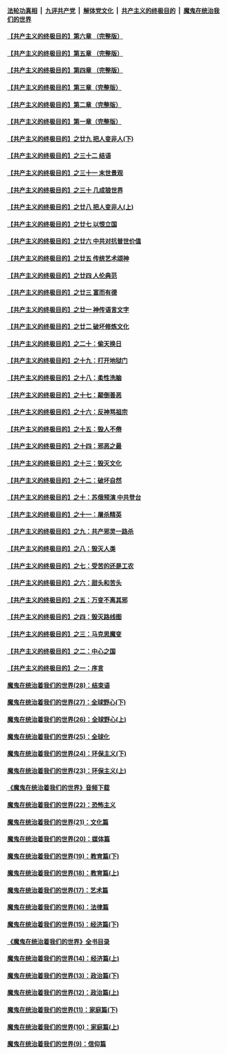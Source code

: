 

####  [法轮功真相](../../../../basic/blob/master/README.md?t=04131001) &nbsp;|&nbsp; [九评共产党](../../../../9ping.md/blob/master/README.md?t=04131001) &nbsp;|&nbsp; [解体党文化](../../../../jtdwh.md/blob/master/README.md?t=04131001)  &nbsp;|&nbsp; [共产主义的终极目的](../../../../gczydzjmd.md/blob/master/README.md?t=04131001) &nbsp;|&nbsp; [魔鬼在统治我们的世界](../../../../mgztzwmdsj.md/blob/master/README.md?t=04131001) 

#### [【共产主义的终极目的】第六章 （完整版）](../pages/nsc422/n11428913.md?t=04131001) 

#### [【共产主义的终极目的】第五章 （完整版）](../pages/nsc422/n11428912.md?t=04131001) 

#### [【共产主义的终极目的】第四章 （完整版）](../pages/nsc422/n11428907.md?t=04131001) 

#### [【共产主义的终极目的】第三章（完整版）](../pages/nsc422/n11428848.md?t=04131001) 

#### [【共产主义的终极目的】第二章（完整版）](../pages/nsc422/n11428831.md?t=04131001) 

#### [【共产主义的终极目的】第一章（完整版）](../pages/nsc422/n11417651.md?t=04131001) 

#### [【共产主义的终极目的】之廿九 把人变非人(下)](../pages/nsc422/n11344140.md?t=04131001) 

#### [【共产主义的终极目的】之三十二 结语](../pages/nsc422/n11360535.md?t=04131001) 

#### [【共产主义的终极目的】之三十一 末世景观](../pages/nsc422/n11351129.md?t=04131001) 

#### [【共产主义的终极目的】之三十 几成狼世界](../pages/nsc422/n11348280.md?t=04131001) 

#### [【共产主义的终极目的】之廿八 把人变非人(上)](../pages/nsc422/n11340492.md?t=04131001) 

#### [【共产主义的终极目的】之廿七 以恨立国](../pages/nsc422/n11336944.md?t=04131001) 

#### [【共产主义的终极目的】之廿六 中共对抗普世价值](../pages/nsc422/n11324785.md?t=04131001) 

#### [【共产主义的终极目的】之廿五 传统艺术颂神](../pages/nsc422/n11296396.md?t=04131001) 

#### [【共产主义的终极目的】之廿四 人伦典范](../pages/nsc422/n11296397.md?t=04131001) 

#### [【共产主义的终极目的】之廿三 富而有德](../pages/nsc422/n11283598.md?t=04131001) 

#### [【共产主义的终极目的】之廿一 神传语言文字](../pages/nsc422/n11263265.md?t=04131001) 

#### [【共产主义的终极目的】之廿二 破坏修炼文化](../pages/nsc422/n11245728.md?t=04131001) 

#### [【共产主义的终极目的】之二十：偷天换日](../pages/nsc422/n11238846.md?t=04131001) 

#### [【共产主义的终极目的】之十九：打开地狱门](../pages/nsc422/n11206376.md?t=04131001) 

#### [【共产主义的终极目的】之十八：柔性洗脑](../pages/nsc422/n11199994.md?t=04131001) 

#### [【共产主义的终极目的】之十七：颠倒善恶](../pages/nsc422/n11179782.md?t=04131001) 

#### [【共产主义的终极目的】之十六：反神骂祖宗](../pages/nsc422/n11166798.md?t=04131001) 

#### [【共产主义的终极目的】之十五：毁人不倦](../pages/nsc422/n11166792.md?t=04131001) 

#### [【共产主义的终极目的】之十四：邪恶之最](../pages/nsc422/n11150249.md?t=04131001) 

#### [【共产主义的终极目的】之十三：毁灭文化](../pages/nsc422/n11135227.md?t=04131001) 

#### [【共产主义的终极目的】之十二：破坏自然](../pages/nsc422/n11135214.md?t=04131001) 

#### [【共产主义的终极目的】之十：苏俄预演 中共登台](../pages/nsc422/n11118424.md?t=04131001) 

#### [【共产主义的终极目的】之十一：屠杀精英](../pages/nsc422/n11118442.md?t=04131001) 

#### [【共产主义的终极目的】之九：共产邪灵一路杀](../pages/nsc422/n11114139.md?t=04131001) 

#### [【共产主义的终极目的】之八：毁灭人类](../pages/nsc422/n11108503.md?t=04131001) 

#### [【共产主义的终极目的】之七：受苦的还是工农](../pages/nsc422/n11101809.md?t=04131001) 

#### [【共产主义的终极目的】之六：甜头和苦头](../pages/nsc422/n11096971.md?t=04131001) 

#### [【共产主义的终极目的】之五：万变不离其邪](../pages/nsc422/n11091285.md?t=04131001) 

#### [【共产主义的终极目的】之四：毁灭路线图](../pages/nsc422/n11086284.md?t=04131001) 

#### [【共产主义的终极目的】之三：马克思魔变](../pages/nsc422/n11061941.md?t=04131001) 

#### [【共产主义的终极目的】之二：中心之国](../pages/nsc422/n11047728.md?t=04131001) 

#### [【共产主义的终极目的】之一：序言](../pages/nsc422/n11086077.md?t=04131001) 

#### [魔鬼在统治着我们的世界(28)：结束语](../pages/nsc422/n10936246.md?t=04131001) 

#### [魔鬼在统治着我们的世界(27)：全球野心(下)](../pages/nsc422/n10928319.md?t=04131001) 

#### [魔鬼在统治着我们的世界(26)：全球野心(上)](../pages/nsc422/n10900318.md?t=04131001) 

#### [魔鬼在统治着我们的世界(25)：全球化](../pages/nsc422/n10788205.md?t=04131001) 

#### [魔鬼在统治着我们的世界(24)：环保主义(下)](../pages/nsc422/n10695307.md?t=04131001) 

#### [魔鬼在统治着我们的世界(23)：环保主义(上)](../pages/nsc422/n10688613.md?t=04131001) 

#### [《魔鬼在统治着我们的世界》音频下载](../pages/nsc422/n10635553.md?t=04131001) 

#### [魔鬼在统治着我们的世界(22)：恐怖主义](../pages/nsc422/n10614727.md?t=04131001) 

#### [魔鬼在统治着我们的世界(21)：文化篇](../pages/nsc422/n10597706.md?t=04131001) 

#### [魔鬼在统治着我们的世界(20)：媒体篇](../pages/nsc422/n10586579.md?t=04131001) 

#### [魔鬼在统治着我们的世界(19)：教育篇(下)](../pages/nsc422/n10564808.md?t=04131001) 

#### [魔鬼在统治着我们的世界(18)：教育篇(上)](../pages/nsc422/n10526970.md?t=04131001) 

#### [魔鬼在统治着我们的世界(17)：艺术篇](../pages/nsc422/n10499093.md?t=04131001) 

#### [魔鬼在统治着我们的世界(16)：法律篇](../pages/nsc422/n10485969.md?t=04131001) 

#### [魔鬼在统治着我们的世界(15)：经济篇(下)](../pages/nsc422/n10469975.md?t=04131001) 

#### [《魔鬼在统治着我们的世界》全书目录](../pages/nsc422/n10464261.md?t=04131001) 

#### [魔鬼在统治着我们的世界(14)：经济篇(上)](../pages/nsc422/n10457370.md?t=04131001) 

#### [魔鬼在统治着我们的世界(13)：政治篇(下)](../pages/nsc422/n10448270.md?t=04131001) 

#### [魔鬼在统治着我们的世界(12)：政治篇(上)](../pages/nsc422/n10444576.md?t=04131001) 

#### [魔鬼在统治着我们的世界(11)：家庭篇(下)](../pages/nsc422/n10440961.md?t=04131001) 

#### [魔鬼在统治着我们的世界(10)：家庭篇(上)](../pages/nsc422/n10435448.md?t=04131001) 

#### [魔鬼在统治着我们的世界(9)：信仰篇](../pages/nsc422/n10432159.md?t=04131001) 

